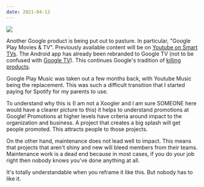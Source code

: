 ```yaml
---
date: 2021-04-13
---
```

![][giphy]

Another Google product is being put out to pasture.  In particular,
"Google Play Movies & TV".  Previously available content will be on
[Youtube on Smart TVs][1].  The Android app has already been 
rebranded to Google TV (not to be confused with [Google TV][2]).
This continues Google's tradition of [killing products][3].

Google Play Music was taken out a few months back, with Youtube
Music being the replacement.  This was such a difficult transition
that I started paying for Spotify for my parents to use.

To understand why this is (I am not a Xoogler and I am sure SOMEONE
here would have a clearer picture to this) it helps to understand
promotions at Google!  Promotions at higher levels have criteria
around impact to the organization and business.  A project that
creates a big splash will get people promoted.  This attracts people
to those projects.

On the other hand, maintenance does not lead well to impact.  This
means that projects that aren't shiny and new will bleed members
from their teams.  Maintenance work is a dead end because in most
cases, if you do your job right then nobody knows you've done
anything at all.

It's totally understandable when you reframe it like this.
But nobody has to like it.


[giphy]: https://media.giphy.com/media/aOPINgmqpVXNK/giphy.gif

[1]: https://support.google.com/googleplay/thread/102498448?hl=en
[2]: https://tv.google/
[3]: https://killedbygoogle.com/